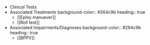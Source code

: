 - Clinical Tests
- Associated Treatments
  background-color:: #264c9b
  heading:: true
	- [[Epley manuever]]
	- [[Roll test]]
- Associated Impairments/Diagnoses
  background-color:: #264c9b
  heading:: true
	- [[BPPV]]